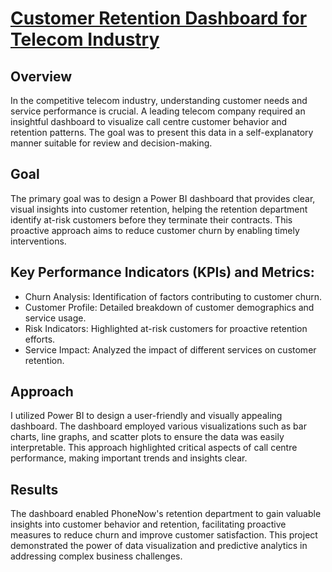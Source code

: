 <h1><a href="https://github.com/YelyzavetaBen/Project7/blob/main/PwC.pbix">Customer Retention Dashboard for Telecom Industry</a></h1>
<h2>Overview</h2>
In the competitive telecom industry, understanding customer needs and service performance is crucial. A leading telecom company required an insightful dashboard to visualize call centre customer behavior and retention patterns. The goal was to present this data in a self-explanatory manner suitable for review and decision-making.

<h2>Goal</h2>
The primary goal was to design a Power BI dashboard that provides clear, visual insights into customer retention, helping the retention department identify at-risk customers before they terminate their contracts. This proactive approach aims to reduce customer churn by enabling timely interventions.


<h2>Key Performance Indicators (KPIs) and Metrics:</h2>

- Churn Analysis: Identification of factors contributing to customer churn.
- Customer Profile: Detailed breakdown of customer demographics and service usage.
- Risk Indicators: Highlighted at-risk customers for proactive retention efforts.
- Service Impact: Analyzed the impact of different services on customer retention.

<h2>Approach</h2>
I utilized Power BI to design a user-friendly and visually appealing dashboard. The dashboard employed various visualizations such as bar charts, line graphs, and scatter plots to ensure the data was easily interpretable. This approach highlighted critical aspects of call centre performance, making important trends and insights clear.


<h2>Results</h2>
The dashboard enabled PhoneNow's retention department to gain valuable insights into customer behavior and retention, facilitating proactive measures to reduce churn and improve customer satisfaction. This project demonstrated the power of data visualization and predictive analytics in addressing complex business challenges.

